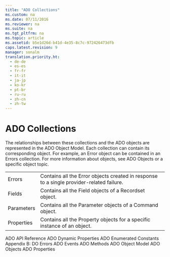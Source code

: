 ```yaml
---
title: "ADO Collections"
ms.custom: na
ms.date: 07/11/2016
ms.reviewer: na
ms.suite: na
ms.tgt_pltfrm: na
ms.topic: article
ms.assetid: b5e1d26d-b41d-4e35-8c7c-972426473dfb
caps.latest.revision: 9
manager: sonalm
translation.priority.ht: 
  - de-de
  - es-es
  - fr-fr
  - it-it
  - ja-jp
  - ko-kr
  - pt-br
  - ru-ru
  - zh-cn
  - zh-tw
---
```

# ADO Collections
<?xml version="1.0" encoding="utf-8"?>
<developerReferenceWithoutSyntaxDocument xmlns="http://ddue.schemas.microsoft.com/authoring/2003/5" xmlns:xlink="http://www.w3.org/1999/xlink" xmlns:xsi="http://www.w3.org/2001/XMLSchema-instance" xsi:schemaLocation="http://ddue.schemas.microsoft.com/authoring/2003/5 http://dduestorage.blob.core.windows.net/ddueschema/developer.xsd">
  <introduction>
    <para>The relationships between these collections and the ADO objects are represented in the <legacyLink xlink:href="4aca9838-1ec6-4084-bd63-dc2d17d8ab7d">ADO Object Model</legacyLink>.</para>
    <para>Each collection can contain its corresponding object. For example, an <legacyLink xlink:href="a175d453-fa55-4f49-9ede-a26d83177919">Error</legacyLink> object can be contained in an <legacyLink xlink:href="290819e1-7b39-4e1e-a93b-801257138b00">Errors</legacyLink> collection. For more information about objects, see <legacyLink xlink:href="d0b7e254-c89f-4406-b846-a060ef038c30">ADO Objects</legacyLink> or a specific object topic.</para>
    <table xmlns:caps="http://schemas.microsoft.com/build/caps/2013/11">
      <tbody>
        <tr>
          <TD>
            <para>               <legacyLink xlink:href="290819e1-7b39-4e1e-a93b-801257138b00">Errors</legacyLink>             </para>
          </TD>
          <TD>
            <para>Contains all the <legacyBold>Error</legacyBold> objects created in response to a single provider-related failure.</para>
          </TD>
        </tr>
        <tr>
          <TD>
            <para>               <legacyLink xlink:href="7c371474-b88f-4730-afa5-44163a0488d5">Fields</legacyLink>             </para>
          </TD>
          <TD>
            <para>Contains all the <legacyBold>Field</legacyBold> objects of a <legacyBold>Recordset</legacyBold> object.</para>
          </TD>
        </tr>
        <tr>
          <TD>
            <para>               <legacyLink xlink:href="497cae10-3913-422a-9753-dcbb0a639b1b">Parameters</legacyLink>             </para>
          </TD>
          <TD>
            <para>Contains all the <legacyBold>Parameter</legacyBold> objects of a <legacyBold>Command</legacyBold> object.</para>
          </TD>
        </tr>
        <tr>
          <TD>
            <para>               <legacyLink xlink:href="1d539aa8-ce0d-4418-ab03-8d0a3c1e9d82">Properties</legacyLink>             </para>
          </TD>
          <TD>
            <para>Contains all the <legacyBold>Property</legacyBold> objects for a specific instance of an object.</para>
          </TD>
        </tr>
      </tbody>
    </table>
  </introduction>
  <relatedTopics>
<link xlink:href="bfd96a4b-c913-45aa-9e4c-ec86ac364f3a">ADO API Reference</link>
<link xlink:href="d7b06d72-f792-4328-93a2-5006b9e2c581">ADO Dynamic Properties</link>
<link xlink:href="c97ed131-1a93-463c-9e61-22f029b0c474">ADO Enumerated Constants</link>
<link xlink:href="0ce201c3-6657-4c87-ae81-0d7dc5b5a431">Appendix B: DO Errors</link>
<link xlink:href="0ded5ad9-8f83-4224-95af-38512783b972">ADO Events</link>
<link xlink:href="a38c5670-ba28-44f3-bd5b-fcb46880e904">ADO Methods</link>
<link xlink:href="4aca9838-1ec6-4084-bd63-dc2d17d8ab7d">ADO Object Model</link>
<link xlink:href="d0b7e254-c89f-4406-b846-a060ef038c30">ADO Objects</link>
<link xlink:href="0ac0d1a7-6c7a-4f4c-b115-428935e0f98b">ADO Properties</link>
</relatedTopics>
</developerReferenceWithoutSyntaxDocument>